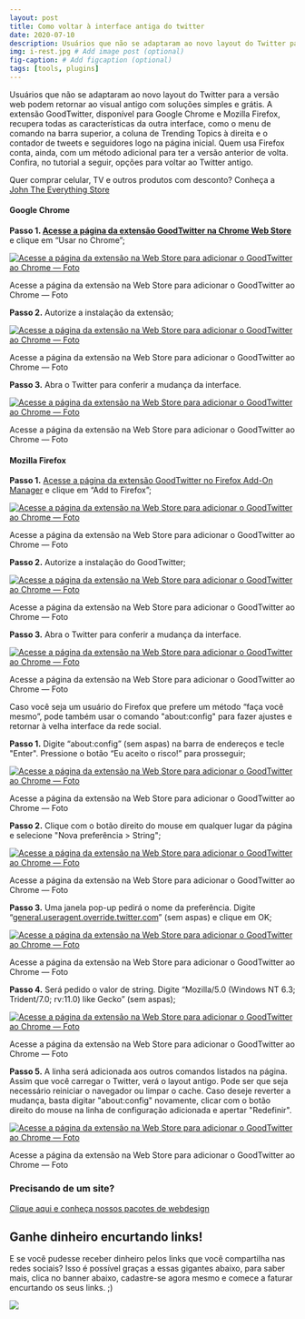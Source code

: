 ```yaml
---
layout: post
title: Como voltar à interface antiga do twitter
date: 2020-07-10
description: Usuários que não se adaptaram ao novo layout do Twitter para a versão web podem retornar ao visual antigo com soluções simples e grátis. A extensão GoodTwitter, disponível para Google Chrome e Mozilla Firefox, recupera todas as características da outra interface, como o menu de comando na barra superior, a coluna de Trending Topics à direita e o contador de tweets e seguidores logo na página inicial. Quem usa Firefox conta, ainda, com um método adicional para ter a versão anterior de volta. Confira, no tutorial a seguir, opções para voltar ao Twitter antigo.
img: i-rest.jpg # Add image post (optional)
fig-caption: # Add figcaption (optional)
tags: [tools, plugins]
---
```

Usuários que não se adaptaram ao novo layout do Twitter para a versão web podem retornar ao visual antigo com soluções simples e grátis. A extensão GoodTwitter, disponível para Google Chrome e Mozilla Firefox, recupera todas as características da outra interface, como o menu de comando na barra superior, a coluna de Trending Topics à direita e o contador de tweets e seguidores logo na página inicial. Quem usa Firefox conta, ainda, com um método adicional para ter a versão anterior de volta. Confira, no tutorial a seguir, opções para voltar ao Twitter antigo.

Quer comprar celular, TV e outros produtos com desconto? Conheça a [John The Everything Store](https://br.pinterest.com/johneverythingstore/)

#### Google Chrome

**Passo 1. [Acesse a página da extensão GoodTwitter na Chrome Web Store](https://chrome.google.com/webstore/detail/goodtwitter/jbanhionoclikdjnjlcmefiofgjimgca)** e clique em “Usar no Chrome”;

[![Acesse a página da extensão na Web Store para adicionar o GoodTwitter ao Chrome — Foto](https://uploaddeimagens.com.br/images/002/682/704/original/goodtwitter-chrome-1.jpeg?1590954160)](https://jhonathanribeiro.netlify.app/como-voltar-a-interface-antiga-do-twitter/)

Acesse a página da extensão na Web Store para adicionar o GoodTwitter ao Chrome — Foto[](https://jhonathanribeiro.netlify.app/como-voltar-a-interface-antiga-do-twitter/)



**Passo 2.** Autorize a instalação da extensão;

[![Acesse a página da extensão na Web Store para adicionar o GoodTwitter ao Chrome — Foto](https://uploaddeimagens.com.br/images/002/682/730/full/good-twitter-chrome-2.jpeg?1590954951)](https://jhonathanribeiro.netlify.app/como-voltar-a-interface-antiga-do-twitter/)

Acesse a página da extensão na Web Store para adicionar o GoodTwitter ao Chrome — Foto[](https://jhonathanribeiro.netlify.app/como-voltar-a-interface-antiga-do-twitter/)

**Passo 3.** Abra o Twitter para conferir a mudança da interface.

[![Acesse a página da extensão na Web Store para adicionar o GoodTwitter ao Chrome — Foto](https://uploaddeimagens.com.br/images/002/682/731/original/good-twitter-chrome-3.jpeg?1590955067)](https://jhonathanribeiro.netlify.app/como-voltar-a-interface-antiga-do-twitter/)

Acesse a página da extensão na Web Store para adicionar o GoodTwitter ao Chrome — Foto[](https://jhonathanribeiro.netlify.app/como-voltar-a-interface-antiga-do-twitter/)

#### Mozilla Firefox

**Passo 1.** [Acesse a página da extensão GoodTwitter no Firefox Add-On Manager](https://chrome.google.com/webstore/detail/goodtwitter/jbanhionoclikdjnjlcmefiofgjimgca) e clique em “Add to Firefox”;

[![Acesse a página da extensão na Web Store para adicionar o GoodTwitter ao Chrome — Foto](https://uploaddeimagens.com.br/images/002/682/742/full/good-twitter-ff1.jpeg?1590955376)](https://jhonathanribeiro.netlify.app/como-voltar-a-interface-antiga-do-twitter/)

Acesse a página da extensão na Web Store para adicionar o GoodTwitter ao Chrome — Foto[](https://jhonathanribeiro.netlify.app/como-voltar-a-interface-antiga-do-twitter/)

**Passo 2.** Autorize a instalação do GoodTwitter;

[![Acesse a página da extensão na Web Store para adicionar o GoodTwitter ao Chrome — Foto](https://uploaddeimagens.com.br/images/002/682/748/full/good-twitter-ff2.jpeg?1590955481)](https://jhonathanribeiro.netlify.app/como-voltar-a-interface-antiga-do-twitter/)

Acesse a página da extensão na Web Store para adicionar o GoodTwitter ao Chrome — Foto[](https://jhonathanribeiro.netlify.app/como-voltar-a-interface-antiga-do-twitter/)

**Passo 3.** Abra o Twitter para conferir a mudança da interface.

[![Acesse a página da extensão na Web Store para adicionar o GoodTwitter ao Chrome — Foto](https://d33wubrfki0l68.cloudfront.net/d629ba4aa4d24929cbcdb9ac2bf4fbe5659c34f0/9c19b/assets/images/layout-antigo-twitter.png)](https://jhonathanribeiro.netlify.app/como-voltar-a-interface-antiga-do-twitter/)

Acesse a página da extensão na Web Store para adicionar o GoodTwitter ao Chrome — Foto[](https://jhonathanribeiro.netlify.app/como-voltar-a-interface-antiga-do-twitter/)

Caso você seja um usuário do Firefox que prefere um método “faça você mesmo”, pode também usar o comando "about:config" para fazer ajustes e retornar à velha interface da rede social.

**Passo 1.** Digite “about:config” (sem aspas) na barra de endereços e tecle "Enter". Pressione o botão “Eu aceito o risco!” para prosseguir;



[![Acesse a página da extensão na Web Store para adicionar o GoodTwitter ao Chrome — Foto](https://uploaddeimagens.com.br/images/002/682/755/full/about-config-ff1.jpeg?1590955684)](https://jhonathanribeiro.netlify.app/como-voltar-a-interface-antiga-do-twitter/)

Acesse a página da extensão na Web Store para adicionar o GoodTwitter ao Chrome — Foto[](https://jhonathanribeiro.netlify.app/como-voltar-a-interface-antiga-do-twitter/)

**Passo 2.** Clique com o botão direito do mouse em qualquer lugar da página e selecione "Nova preferência > String";

[![Acesse a página da extensão na Web Store para adicionar o GoodTwitter ao Chrome — Foto](https://uploaddeimagens.com.br/images/002/682/756/full/about-config-ff2.jpeg?1590955826)](https://jhonathanribeiro.netlify.app/como-voltar-a-interface-antiga-do-twitter/)

Acesse a página da extensão na Web Store para adicionar o GoodTwitter ao Chrome — Foto[](https://jhonathanribeiro.netlify.app/como-voltar-a-interface-antiga-do-twitter/)

**Passo 3.** Uma janela pop-up pedirá o nome da preferência. Digite “[general.useragent.override.twitter.com](http://general.useragent.override.twitter.com/)” (sem aspas) e clique em OK;

[![Acesse a página da extensão na Web Store para adicionar o GoodTwitter ao Chrome — Foto](https://uploaddeimagens.com.br/images/002/682/760/full/about-config-ff3.jpeg?1590955908)](https://jhonathanribeiro.netlify.app/como-voltar-a-interface-antiga-do-twitter/)

Acesse a página da extensão na Web Store para adicionar o GoodTwitter ao Chrome — Foto[](https://jhonathanribeiro.netlify.app/como-voltar-a-interface-antiga-do-twitter/)

**Passo 4.** Será pedido o valor de string. Digite “Mozilla/5.0 (Windows NT 6.3; Trident/7.0; rv:11.0) like Gecko” (sem aspas);

[![Acesse a página da extensão na Web Store para adicionar o GoodTwitter ao Chrome — Foto](https://uploaddeimagens.com.br/images/002/682/764/full/about-config-ff4.jpeg?1590956026)](https://jhonathanribeiro.netlify.app/como-voltar-a-interface-antiga-do-twitter/)

Acesse a página da extensão na Web Store para adicionar o GoodTwitter ao Chrome — Foto[](https://jhonathanribeiro.netlify.app/como-voltar-a-interface-antiga-do-twitter/)

**Passo 5.** A linha será adicionada aos outros comandos listados na página. Assim que você carregar o Twitter, verá o layout antigo. Pode ser que seja necessário reiniciar o navegador ou limpar o cache. Caso deseje reverter a mudança, basta digitar "about:config" novamente, clicar com o botão direito do mouse na linha de configuração adicionada e apertar "Redefinir".

[![Acesse a página da extensão na Web Store para adicionar o GoodTwitter ao Chrome — Foto](https://uploaddeimagens.com.br/images/002/682/765/full/about-config-ff5.jpeg?1590956069)](https://jhonathanribeiro.netlify.app/como-voltar-a-interface-antiga-do-twitter/)

Acesse a página da extensão na Web Store para adicionar o GoodTwitter ao Chrome — Foto

### Precisando de um site?

[Clique aqui e conheça nossos pacotes de webdesign](https://cleandesign.netlify.app/)

## Ganhe dinheiro encurtando links!

E se você pudesse receber dinheiro pelos links que você compartilha nas redes sociais? Isso é possível graças a essas gigantes abaixo, para saber mais, clica no banner abaixo, cadastre-se agora mesmo e comece a faturar encurtando os seus links. ;)

[![](https://img.cut-urls.com/r2.gif)](https://exe.io/ref/JhonathanRb)